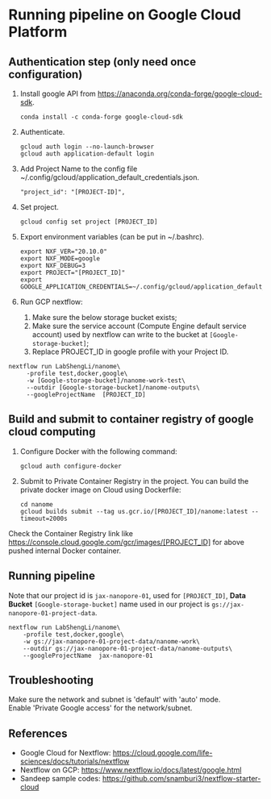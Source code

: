 # Running pipeline on Google Cloud Platform

## Authentication step (only need once configuration)
1. Install google API from https://anaconda.org/conda-forge/google-cloud-sdk.
   ```angular2html
   conda install -c conda-forge google-cloud-sdk
   ```

2. Authenticate.
   ```angular2html
   gcloud auth login --no-launch-browser
   gcloud auth application-default login
   ```
3. Add Project Name to the config file ~/.config/gcloud/application_default_credentials.json.
   ```angular2html
   "project_id": "[PROJECT-ID]",
   ```

4. Set project.
   ```
   gcloud config set project [PROJECT_ID]
   ```

5. Export environment variables (can be put in ~/.bashrc).
   ```
   export NXF_VER="20.10.0"
   export NXF_MODE=google
   export NXF_DEBUG=3
   export PROJECT="[PROJECT_ID]"
   export GOOGLE_APPLICATION_CREDENTIALS=~/.config/gcloud/application_default_credentials.json
   ```

6. Run GCP nextflow: 
   1. Make sure the below storage bucket exists;
   2. Make sure the service account (Compute Engine default service account) used by nextflow can write to the bucket at `[Google-storage-bucket]`;
   3. Replace PROJECT_ID in google profile with your Project ID.
   
```angular2html
nextflow run LabShengLi/nanome\
     -profile test,docker,google\
     -w [Google-storage-bucket]/nanome-work-test\
     --outdir [Google-storage-bucket]/nanome-outputs\
     --googleProjectName  [PROJECT_ID]
```

## Build and submit to container registry of google cloud computing
1. Configure Docker with the following command:
    
    ```angular2html
    gcloud auth configure-docker
    ```
1. Submit to Private Container Registry in the project. You can build the private docker image on Cloud using Dockerfile:
    ```angular2html
    cd nanome
    gcloud builds submit --tag us.gcr.io/[PROJECT_ID]/nanome:latest --timeout=2000s
    ```
Check the Container Registry link like https://console.cloud.google.com/gcr/images/[PROJECT_ID] for above pushed internal Docker container.

## Running pipeline

Note that our project id is `jax-nanopore-01`, used for `[PROJECT_ID]`, **Data Bucket** `[Google-storage-bucket]` name used in our project is `gs://jax-nanopore-01-project-data`.

```angular2html
nextflow run LabShengLi/nanome\
    -profile test,docker,google\
    -w gs://jax-nanopore-01-project-data/nanome-work\
    --outdir gs://jax-nanopore-01-project-data/nanome-outputs\
    --googleProjectName  jax-nanopore-01
```


## Troubleshooting
Make sure the network and subnet is 'default' with 'auto' mode.  
Enable 'Private Google access' for the network/subnet.


## References
* Google Cloud for Nextflow: https://cloud.google.com/life-sciences/docs/tutorials/nextflow  
* Nextflow on GCP: https://www.nextflow.io/docs/latest/google.html
* Sandeep sample codes: https://github.com/snamburi3/nextflow-starter-cloud
